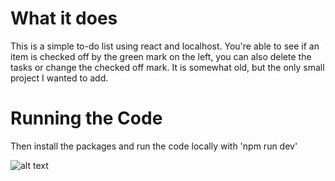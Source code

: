 # What it does
This is a simple to-do list using react and localhost. You're able to see if an item is checked off by the green mark on the left, you can also delete the tasks or change the checked off mark. It is somewhat old, but the only small project I wanted to add.

# Running the Code
Then install the packages and run the code locally with 'npm run dev'

![alt text](https://github.com/Vastagon/react-todo/public/Library.png)
